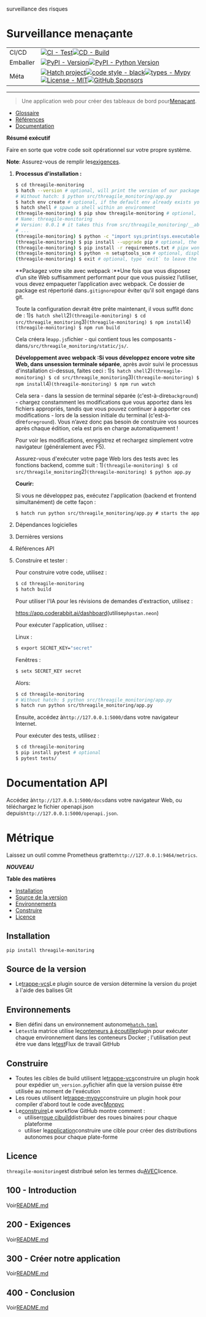 surveillance des risques

# Surveillance menaçante

|          |                                                                                                                                                                                                                                                                                                                                                                                                                                                                                                                                                                                                        |
| -------- | ------------------------------------------------------------------------------------------------------------------------------------------------------------------------------------------------------------------------------------------------------------------------------------------------------------------------------------------------------------------------------------------------------------------------------------------------------------------------------------------------------------------------------------------------------------------------------------------------------ |
| CI/CD    | [![CI - Test](https://github.com/vanHeemstraSystems/threagile-monitoring/actions/workflows/test.yml/badge.svg)](https://github.com/vanHeemstraSystems/threagile-monitoring/actions/workflows/test.yml)[![CD - Build](https://github.com/vanHeemstraSystems/threagile-monitoring/actions/workflows/build.yml/badge.svg)](https://github.com/vanHeemstraSystems/threagile-monitoring/actions/workflows/build.yml)                                                                                                                                                                                        |
| Emballer | [![PyPI - Version](https://img.shields.io/pypi/v/threagile-monitoring.svg?logo=pypi&label=PyPI&logoColor=gold)](https://pypi.org/project/threagile-monitoring/)[![PyPI - Python Version](https://img.shields.io/pypi/pyversions/threagile-monitoring.svg?logo=python&label=Python&logoColor=gold)](https://pypi.org/project/threagile-monitoring/)                                                                                                                                                                                                                                                     |
| Méta     | [![Hatch project](https://img.shields.io/badge/%F0%9F%A5%9A-Hatch-4051b5.svg)](https://github.com/pypa/hatch)[![code style - black](https://img.shields.io/badge/code%20style-black-000000.svg)](https://github.com/psf/black)[![types - Mypy](https://img.shields.io/badge/types-Mypy-blue.svg)](https://github.com/ambv/black)[![License - MIT](https://img.shields.io/badge/license-MIT-9400d3.svg)](https://spdx.org/licenses/)[![GitHub Sponsors](https://img.shields.io/github/sponsors/vanHeemstraSystems?logo=GitHub%20Sponsors&style=social)](https://github.com/sponsors/vanHeemstraSystems) |

* * *

> Une application web pour créer des tableaux de bord pour[Menaçant](https://threagile.io).

-   [Glossaire](./GLOSSARY.md)
-   [Références](./REFERENCES.md)
-   [Documentation](./DOCUMENTATION.md)

**Résumé exécutif**

Faire en sorte que votre code soit opérationnel sur votre propre système.

**Note**: Assurez-vous de remplir les[exigences](./200/README.md).

1.  **Processus d'installation :**

    ```bash
    $ cd threagile-monitoring
    $ hatch --version # optional, will print the version of our package to the terminal without modifying the source directory (e.g. `0.0.1`).
    # Without hatch: $ python src/threagile_monitoring/app.py
    $ hatch env create # optional, if the default env already exists you will be told
    $ hatch shell # spawn a shell within an environment
    (threagile-monitoring) $ pip show threagile-monitoring # optional, shows the project details, here 'threagile-monitoring', from `pyproject.toml`
    # Name: threagile-monitoring
    # Version: 0.0.1 # it takes this from src/threagile_monitoring/__about__.py
    # ...
    (threagile-monitoring) $ python -c "import sys;print(sys.executable)" # optional, see where your environment's python is located
    (threagile-monitoring) $ pip install --upgrade pip # optional, the `run` command allows you to execute commands in an environment as if you had already entered it.
    (threagile-monitoring) $ pip install -r requirements.txt # pipx won't do this
    (threagile-monitoring) $ python -m setuptools_scm # optional, display the version of our package and perform any side-effects like writing to a file. (here: `_version.py`)
    (threagile-monitoring) $ exit # optional, type `exit` to leave the environment
    ```

    **Packagez votre site avec webpack :**Une fois que vous disposez d’un site Web suffisamment performant pour que vous puissiez l’utiliser, vous devez empaqueter l’application avec webpack. Ce dossier de package est répertorié dans`.gitignore`pour éviter qu'il soit engagé dans git.

    Toute la configuration devrait être prête maintenant, il vous suffit donc de :
    1)`$ hatch shell`2)`(threagile-monitoring) $ cd src/threagile_monitoring`3)`(threagile-monitoring) $ npm install`4)`(threagile-monitoring) $ npm run build`

    Cela créera le`app.js`fichier - qui contient tous les composants - dans`/src/threagile_monitoring/static/js/`.

    **Développement avec webpack :**Si vous développez encore votre site Web, dans un**session terminale séparée**, après avoir suivi le processus d'installation ci-dessus, faites ceci :
    1)`$ hatch shell`2)`(threagile-monitoring) $ cd src/threagile_monitoring`3)`(threagile-monitoring) $ npm install`4)`(threagile-monitoring) $ npm run watch`

    Cela sera - dans la session de terminal séparée (c'est-à-dire`background`) - chargez constamment les modifications que vous apportez dans les fichiers appropriés, tandis que vous pouvez continuer à apporter ces modifications - lors de la session initiale du terminal (c'est-à-dire`foreground`). Vous n’avez donc pas besoin de construire vos sources après chaque édition, cela est pris en charge automatiquement !

    Pour voir les modifications, enregistrez et rechargez simplement votre navigateur (généralement avec F5).

    Assurez-vous d'exécuter votre page Web lors des tests avec les fonctions backend, comme suit :
    1)`(threagile-monitoring) $ cd src/threagile_monitoring`2)`(threagile-monitoring) $ python app.py`

    **Courir:**

    Si vous ne développez pas, exécutez l'application (backend et frontend simultanément) de cette façon :

        $ hatch run python src/threagile_monitoring/app.py # starts the app 

2.  Dépendances logicielles

3.  Dernières versions

4.  Références API

5.  Construire et tester :

    Pour construire votre code, utilisez :

    ```bash
    $ cd threagile-monitoring
    $ hatch build
    ```

    Pour utiliser l'IA pour les révisions de demandes d'extraction, utilisez :

    <https://app.coderabbit.ai/dashboard>(utilise`phpstan.neon`)

    Pour exécuter l'application, utilisez :

    Linux :

    ```bash
    $ export SECRET_KEY="secret"
    ```

    Fenêtres :

    ```bash
    $ setx SECRET_KEY secret
    ```

    Alors:

    ```bash
    $ cd threagile-monitoring
    # Without hatch: $ python src/threagile_monitoring/app.py
    $ hatch run python src/threagile_monitoring/app.py
    ```

    Ensuite, accédez à`http://127.0.0.1:5000/`dans votre navigateur Internet.

    Pour exécuter des tests, utilisez :

    ```bash
    $ cd threagile-monitoring
    $ pip install pytest # optional
    $ pytest tests/
    ```

# Documentation API

Accédez à`http://127.0.0.1:5000/docs`dans votre navigateur Web, ou téléchargez le fichier openapi.json depuis`http://127.0.0.1:5000/openapi.json`.

# Métrique

Laissez un outil comme Prometheus gratter`http://127.0.0.1:9464/metrics`.

**_NOUVEAU_**

**Table des matières**

-   [Installation](#installation)
-   [Source de la version](#version-source)
-   [Environnements](#environments)
-   [Construire](#build)
-   [Licence](#license)

## Installation

```console
pip install threagile-monitoring
```

## Source de la version

-   Le[trappe-vcs](https://github.com/ofek/hatch-vcs)Le plugin source de version détermine la version du projet à l'aide des balises Git

## Environnements

-   Bien défini dans un environnement autonome[`hatch.toml`](https://hatch.pypa.io/latest/intro/#configuration)
-   Le`test`la matrice utilise le[conteneurs à écoutille](https://github.com/ofek/hatch-containers)plugin pour exécuter chaque environnement dans les conteneurs Docker ; l'utilisation peut être vue dans le[test](.github/workflows/test.yml)Flux de travail GitHub

## Construire

-   Toutes les cibles de build utilisent le[trappe-vcs](https://github.com/ofek/hatch-vcs)construire un plugin hook pour expédier un`_version.py`fichier afin que la version puisse être utilisée au moment de l'exécution
-   Les roues utilisent le[trappe-mypyc](https://github.com/ofek/hatch-mypyc)construire un plugin hook pour compiler d'abord tout le code avec[Monpyc](https://github.com/mypyc/mypyc)
-   Le[construire](.github/workflows/build.yml)Le workflow GitHub montre comment :
    -   utiliser[roue cibuild](https://github.com/pypa/cibuildwheel)distribuer des roues binaires pour chaque plateforme
    -   utiliser le[application](https://hatch.pypa.io/latest/plugins/builder/app/)construire une cible pour créer des distributions autonomes pour chaque plate-forme

## Licence

`threagile-monitoring`est distribué selon les termes du[AVEC](https://spdx.org/licenses/MIT.html)licence.

## 100 - Introduction

Voir[README.md](./100/README.md)

## 200 - Exigences

Voir[README.md](./200/README.md)

## 300 - Créer notre application

Voir[README.md](./300/README.md)

## 400 - Conclusion

Voir[README.md](./400/README.md)
